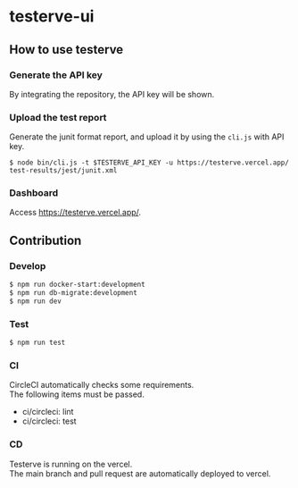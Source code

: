 # testerve-ui

## How to use testerve

### Generate the API key

By integrating the repository, the API key will be shown.

### Upload the test report

Generate the junit format report, and upload it by using the `cli.js` with API key.

```shell
$ node bin/cli.js -t $TESTERVE_API_KEY -u https://testerve.vercel.app/ test-results/jest/junit.xml
```

### Dashboard

Access https://testerve.vercel.app/.

## Contribution

### Develop

```bash
$ npm run docker-start:development
$ npm run db-migrate:development
$ npm run dev
```

### Test

```bash
$ npm run test
```

### CI

CircleCI automatically checks some requirements.  
The following items must be passed.

- ci/circleci: lint
- ci/circleci: test

### CD

Testerve is running on the vercel.  
The main branch and pull request are automatically deployed to vercel. 
